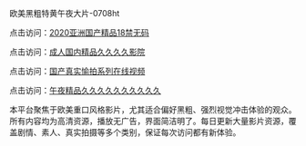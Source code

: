 欧美黑粗特黄午夜大片-0708ht

点击访问：<a href="https://heiliaowzu4ur.pages.dev">2020亚洲国产精品18禁无码</a>

点击访问：<a href="https://heiliaozj3tjd.pages.dev">成人国内精品久久久久影院</a>

点击访问：<a href="https://heiliaoe8ajia.pages.dev">国产真实愉拍系列在线视频</a>

点击访问：<a href="https://heiliaoxqkkct.pages.dev">午夜精品久久久久久久久久久久</a>

本平台聚焦于欧美重口风格影片，尤其适合偏好黑粗、强烈视觉冲击体验的观众。所有内容均为高清资源，播放无广告，界面简洁明了。每日更新大量影片资源，覆盖剧情、素人、真实拍摄等多个类别，保证每次访问都有新体验。

<span style="display:none;">[Canonical link](）</span>
